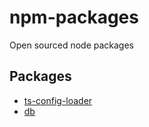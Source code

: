 # npm-packages
Open sourced node packages

## Packages
* [ts-config-loader](packages/ts-config-loader/README.md)
* [db](packages/db/README.md)

